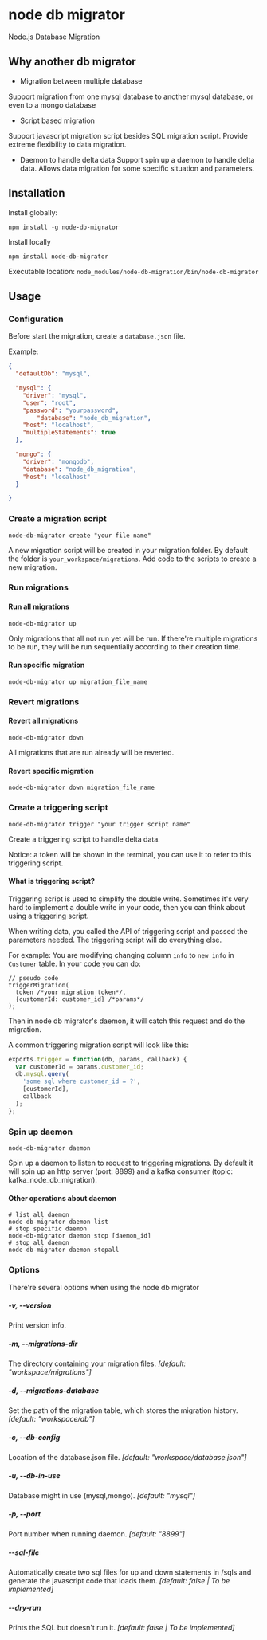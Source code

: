 # node db migrator
Node.js Database Migration

## Why another db migrator
- Migration between multiple database

Support migration from one mysql database to another mysql database, or even to a mongo database

- Script based migration

Support javascript migration script besides SQL migration script. Provide extreme flexibility to data migration.

- Daemon to handle delta data
Support spin up a daemon to handle delta data. Allows data migration for some specific situation and parameters.

## Installation
Install globally:
```
npm install -g node-db-migrator
```
Install locally
```
npm install node-db-migrator
```
Executable location:
`node_modules/node-db-migration/bin/node-db-migrator`

## Usage
### Configuration
Before start the migration, create a `database.json` file.

Example:
```json
{
  "defaultDb": "mysql",

  "mysql": {
    "driver": "mysql",
    "user": "root",
    "password": "yourpassword",
		"database": "node_db_migration",
    "host": "localhost",
    "multipleStatements": true
  },

  "mongo": {
    "driver": "mongodb",
    "database": "node_db_migration",
    "host": "localhost"
  }

}
```

### Create a migration script
```
node-db-migrator create "your file name"
```
A new migration script will be created in your migration folder. By default the folder is `your_workspace/migrations`.
Add code to the scripts to create a new migration.

### Run migrations
#### Run all migrations
```
node-db-migrator up
```
Only migrations that all not run yet will be run. If there're multiple migrations to be run, they will be run sequentially according to their creation time.

#### Run specific migration
```
node-db-migrator up migration_file_name
```

### Revert migrations
#### Revert all migrations
```
node-db-migrator down
```
All migrations that are run already will be reverted.

#### Revert specific migration
```
node-db-migrator down migration_file_name
```

### Create a triggering script
```
node-db-migrator trigger "your trigger script name"
```
Create a triggering script to handle delta data.

Notice: a token will be shown in the terminal, you can use it to refer to this triggering script.

#### What is triggering script?
Triggering script is used to simplify the double write. Sometimes it's very hard to implement a double write in your code, then you can think about using a triggering script.

When writing data, you called the API of triggering script and passed the parameters needed. The triggering script will do everything else.

For example: You are modifying changing column `info` to `new_info` in `Customer` table.  In your code you can do:
```
// pseudo code
triggerMigration(
  token /*your migration token*/,
  {customerId: customer_id} /*params*/
);
```
Then in node db migrator's daemon, it will catch this request and do the migration.

A common triggering migration script will look like this:
```javascript
exports.trigger = function(db, params, callback) {
  var customerId = params.customer_id;
  db.mysql.query(
    'some sql where customer_id = ?',
    [customerId],
    callback
  );
};
```

### Spin up daemon
```
node-db-migrator daemon
```
Spin up a daemon to listen to request to triggering migrations. By default it will spin up an http server (port: 8899) and a kafka consumer (topic: kafka\_node\_db\_migration).

#### Other operations about daemon
```
# list all daemon
node-db-migrator daemon list
# stop specific daemon
node-db-migrator daemon stop [daemon_id]
# stop all daemon
node-db-migrator daemon stopall
```

### Options
There're several options when using the node db migrator
##### -v, --version
 Print version info.

##### -m, --migrations-dir
The directory containing your migration files. *[default: "workspace/migrations"]*

##### -d, --migrations-database
Set the path of the migration table, which stores the migration history. *[default: "workspace/db"]*

##### -c, --db-config
Location of the database.json file. *[default: "workspace/database.json"]*

##### -u, --db-in-use
Database might in use (mysql,mongo). *[default: "mysql"]*

##### -p, --port
Port number when running daemon. *[default: "8899"]*

##### --sql-file
Automatically create two sql files for up and down statements in /sqls and generate the javascript code that loads them. *[default: false | To be implemented]*

##### --dry-run
Prints the SQL but doesn't run it. *[default: false | To be implemented]*
